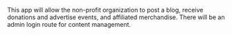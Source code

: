 This app will allow the non-profit organization to post a blog, receive donations and advertise events, and affiliated merchandise. There will be an admin login route for content management. 
